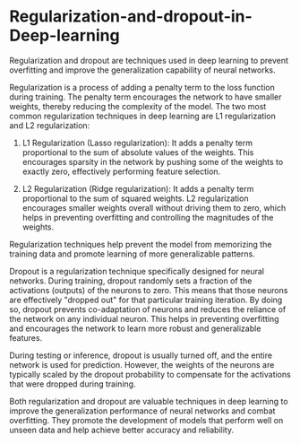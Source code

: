 # Regularization-and-dropout-in-Deep-learning



Regularization and dropout are techniques used in deep learning to prevent overfitting and improve the generalization capability of neural networks.

Regularization is a process of adding a penalty term to the loss function during training. The penalty term encourages the network to have smaller weights, thereby reducing the complexity of the model. The two most common regularization techniques in deep learning are L1 regularization and L2 regularization:

1. L1 Regularization (Lasso regularization): It adds a penalty term proportional to the sum of absolute values of the weights. This encourages sparsity in the network by pushing some of the weights to exactly zero, effectively performing feature selection.

2. L2 Regularization (Ridge regularization): It adds a penalty term proportional to the sum of squared weights. L2 regularization encourages smaller weights overall without driving them to zero, which helps in preventing overfitting and controlling the magnitudes of the weights.

Regularization techniques help prevent the model from memorizing the training data and promote learning of more generalizable patterns.

Dropout is a regularization technique specifically designed for neural networks. During training, dropout randomly sets a fraction of the activations (outputs) of the neurons to zero. This means that those neurons are effectively "dropped out" for that particular training iteration. By doing so, dropout prevents co-adaptation of neurons and reduces the reliance of the network on any individual neuron. This helps in preventing overfitting and encourages the network to learn more robust and generalizable features.

During testing or inference, dropout is usually turned off, and the entire network is used for prediction. However, the weights of the neurons are typically scaled by the dropout probability to compensate for the activations that were dropped during training.

Both regularization and dropout are valuable techniques in deep learning to improve the generalization performance of neural networks and combat overfitting. They promote the development of models that perform well on unseen data and help achieve better accuracy and reliability.
